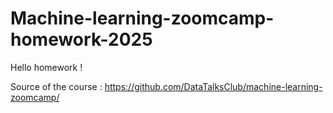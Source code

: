 # Machine-learning-zoomcamp-homework-2025

Hello homework !

Source of the course : https://github.com/DataTalksClub/machine-learning-zoomcamp/
